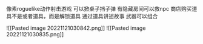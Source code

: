 像素roguelike动作射击游戏
可以掀桌子挡子弹
有隐藏房间可以救npc
商店购买道具不是或者道具，而是解锁道具
通过道具讲述故事
武器可以组合


![[Pasted image 20221121030842.png]]
![[Pasted image 20221121030835.png]]
